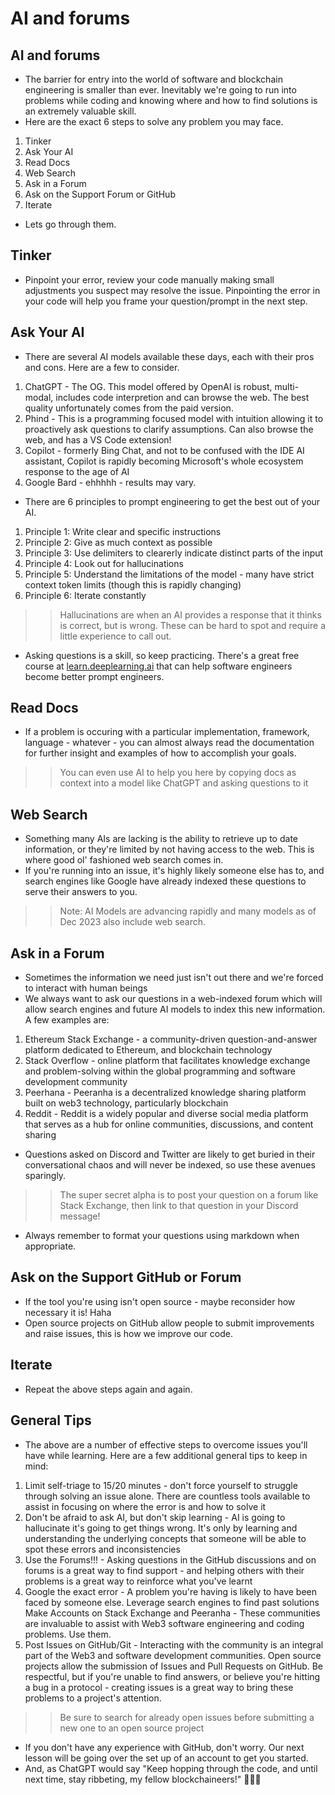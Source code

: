 # AI and forums

## AI and forums
- The barrier for entry into the world of software and blockchain engineering is smaller than ever. Inevitably we're going to run into problems while coding and knowing where and how to find solutions is an extremely valuable skill.
- Here are the exact 6 steps to solve any problem you may face.
1. Tinker
2. Ask Your AI
3. Read Docs
4. Web Search
5. Ask in a Forum
6. Ask on the Support Forum or GitHub
7. Iterate

- Lets go through them.

## Tinker
- Pinpoint your error, review your code manually making small adjustments you suspect may resolve the issue. Pinpointing the error in your code will help you frame your question/prompt in the next step.

## Ask Your AI
- There are several AI models available these days, each with their pros and cons. Here are a few to consider.
1. ChatGPT - The OG. This model offered by OpenAI is robust, multi-modal, includes code interpretion and can browse the web. The best quality unfortunately comes from the paid version.
2. Phind - This is a programming focused model with intuition allowing it to proactively ask questions to clarify assumptions. Can also browse the web, and has a VS Code extension!
3. Copilot - formerly Bing Chat, and not to be confused with the IDE AI assistant, Copilot is rapidly becoming Microsoft's whole ecosystem response to the age of AI
4. Google Bard - ehhhhh - results may vary.

- There are 6 principles to prompt engineering to get the best out of your AI.
1. Principle 1: Write clear and specific instructions
2. Principle 2: Give as much context as possible
3. Principle 3: Use delimiters to clearerly indicate distinct parts of the input
4. Principle 4: Look out for hallucinations
5. Principle 5: Understand the limitations of the model - many have strict context token limits (though this is rapidly changing)
6. Principle 6: Iterate constantly

>> Hallucinations are when an AI provides a response that it thinks is correct, but is wrong. These can be hard to spot and require a little experience to call out.

- Asking questions is a skill, so keep practicing. There's a great free course at [learn.deeplearning.ai](https://learn.deeplearning.ai/) that can help software engineers become better prompt engineers.

## Read Docs
- If a problem is occuring with a particular implementation, framework, language - whatever - you can almost always read the documentation for further insight and examples of how to accomplish your goals.

>> You can even use AI to help you here by copying docs as context into a model like ChatGPT and asking questions to it

## Web Search
- Something many AIs are lacking is the ability to retrieve up to date information, or they're limited by not having access to the web. This is where good ol' fashioned web search comes in.
- If you're running into an issue, it's highly likely someone else has to, and search engines like Google have already indexed these questions to serve their answers to you.

>> Note: AI Models are advancing rapidly and many models as of Dec 2023 also include web search.

## Ask in a Forum
- Sometimes the information we need just isn't out there and we're forced to interact with human beings
- We always want to ask our questions in a web-indexed forum which will allow search engines and future AI models to index this new information. A few examples are:
1. Ethereum Stack Exchange - a community-driven question-and-answer platform dedicated to Ethereum, and blockchain technology
2. Stack Overflow - online platform that facilitates knowledge exchange and problem-solving within the global programming and software development community
3. Peerhana - Peeranha is a decentralized knowledge sharing platform built on web3 technology, particularly blockchain
4. Reddit - Reddit is a widely popular and diverse social media platform that serves as a hub for online communities, discussions, and content sharing

- Questions asked on Discord and Twitter are likely to get buried in their conversational chaos and will never be indexed, so use these avenues sparingly.

>> The super secret alpha is to post your question on a forum like Stack Exchange, then link to that question in your Discord message!

- Always remember to format your questions using markdown when appropriate.

## Ask on the Support GitHub or Forum
- If the tool you're using isn't open source - maybe reconsider how necessary it is! Haha
- Open source projects on GitHub allow people to submit improvements and raise issues, this is how we improve our code.

## Iterate
- Repeat the above steps again and again.

## General Tips
- The above are a number of effective steps to overcome issues you'll have while learning. Here are a few additional general tips to keep in mind:
1. Limit self-triage to 15/20 minutes - don't force yourself to struggle through solving an issue alone. There are countless tools available to assist in focusing on where the error is and how to solve it
2. Don't be afraid to ask AI, but don't skip learning - AI is going to hallucinate it's going to get things wrong. It's only by learning and understanding the underlying concepts that someone will be able to spot these errors and inconsistencies
3. Use the Forums!!! - Asking questions in the GitHub discussions and on forums is a great way to find support - and helping others with their problems is a great way to reinforce what you've learnt
4. Google the exact error - A problem you're having is likely to have been faced by someone else. Leverage search engines to find past solutions
Make Accounts on Stack Exchange and Peeranha - These communities are invaluable to assist with Web3 software engineering and coding problems. Use them.
5. Post Issues on GitHub/Git - Interacting with the community is an integral part of the Web3 and software development communities. Open source projects allow the submission of Issues and Pull Requests on GitHub. Be respectful, but if you're unable to find answers, or believe you're hitting a bug in a protocol - creating issues is a great way to bring these problems to a project's attention.

>> Be sure to search for already open issues before submitting a new one to an open source project

- If you don't have any experience with GitHub, don't worry. Our next lesson will be going over the set up of an account to get you started.
- And, as ChatGPT would say "Keep hopping through the code, and until next time, stay ribbeting, my fellow blockchaineers!" 🤦‍♂️😬
